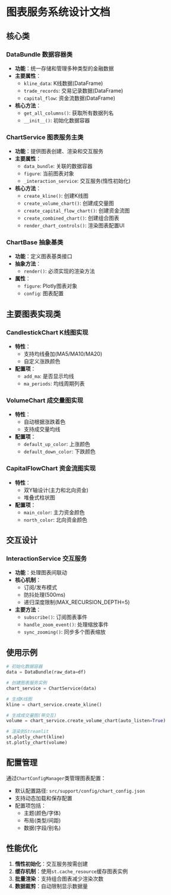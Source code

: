 # 图表服务系统设计文档

## 核心类

### DataBundle 数据容器类
- **功能**：统一存储和管理多种类型的金融数据
- **主要属性**：
  - `kline_data`: K线数据(DataFrame)
  - `trade_records`: 交易记录数据(DataFrame) 
  - `capital_flow`: 资金流数据(DataFrame)
- **核心方法**：
  - `get_all_columns()`: 获取所有数据列名
  - `__init__()`: 初始化数据容器

### ChartService 图表服务主类
- **功能**：提供图表创建、渲染和交互服务
- **主要属性**：
  - `data_bundle`: 关联的数据容器
  - `figure`: 当前图表对象
  - `_interaction_service`: 交互服务(惰性初始化)
- **核心方法**：
  - `create_kline()`: 创建K线图
  - `create_volume_chart()`: 创建成交量图
  - `create_capital_flow_chart()`: 创建资金流图
  - `create_combined_chart()`: 创建组合图表
  - `render_chart_controls()`: 渲染图表配置UI

### ChartBase 抽象基类
- **功能**：定义图表基类接口
- **抽象方法**：
  - `render()`: 必须实现的渲染方法
- **属性**：
  - `figure`: Plotly图表对象
  - `config`: 图表配置

## 主要图表实现类

### CandlestickChart K线图实现
- **特性**：
  - 支持均线叠加(MA5/MA10/MA20)
  - 自定义涨跌颜色
- **配置项**：
  - `add_ma`: 是否显示均线
  - `ma_periods`: 均线周期列表

### VolumeChart 成交量图实现
- **特性**：
  - 自动根据涨跌着色
  - 支持成交量均线
- **配置项**：
  - `default_up_color`: 上涨颜色
  - `default_down_color`: 下跌颜色

### CapitalFlowChart 资金流图实现
- **特性**：
  - 双Y轴设计(主力和北向资金)
  - 堆叠式柱状图
- **配置项**：
  - `main_color`: 主力资金颜色
  - `north_color`: 北向资金颜色

## 交互设计

### InteractionService 交互服务
- **功能**：处理图表间联动
- **核心机制**：
  - 订阅/发布模式
  - 防抖处理(500ms)
  - 递归深度限制(MAX_RECURSION_DEPTH=5)
- **主要方法**：
  - `subscribe()`: 订阅图表事件
  - `handle_zoom_event()`: 处理缩放事件
  - `sync_zooming()`: 同步多个图表缩放

## 使用示例

```python
# 初始化数据容器
data = DataBundle(raw_data=df)

# 创建图表服务实例
chart_service = ChartService(data)

# 生成K线图
kline = chart_service.create_kline()

# 生成成交量图(带交互)
volume = chart_service.create_volume_chart(auto_listen=True)

# 渲染到Streamlit
st.plotly_chart(kline)
st.plotly_chart(volume)
```

## 配置管理

通过`ChartConfigManager`类管理图表配置：
- 默认配置路径: `src/support/config/chart_config.json`
- 支持动态加载和保存配置
- 配置项包括：
  - 主题(颜色/字体)
  - 布局(类型/间距)
  - 数据(字段/别名)

## 性能优化

1. **惰性初始化**：交互服务按需创建
2. **缓存机制**：使用`st.cache_resource`缓存图表实例
3. **批量渲染**：支持组合图表减少渲染次数
4. **数据裁剪**：自动限制显示数据量
